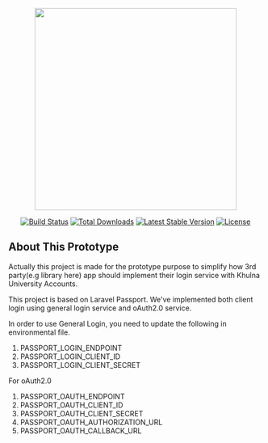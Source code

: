 <p align="center"><a href="https://laravel.com" target="_blank"><img src="https://raw.githubusercontent.com/laravel/art/master/logo-lockup/5%20SVG/2%20CMYK/1%20Full%20Color/laravel-logolockup-cmyk-red.svg" width="400"></a></p>

<p align="center">
<a href="https://travis-ci.org/laravel/framework"><img src="https://travis-ci.org/laravel/framework.svg" alt="Build Status"></a>
<a href="https://packagist.org/packages/laravel/framework"><img src="https://img.shields.io/packagist/dt/laravel/framework" alt="Total Downloads"></a>
<a href="https://packagist.org/packages/laravel/framework"><img src="https://img.shields.io/packagist/v/laravel/framework" alt="Latest Stable Version"></a>
<a href="https://packagist.org/packages/laravel/framework"><img src="https://img.shields.io/packagist/l/laravel/framework" alt="License"></a>
</p>

## About This Prototype
Actually this project is made for the prototype purpose to simplify how 3rd party(e.g library here) app should implement their login service with Khulna University Accounts. 

This project is based on Laravel Passport. We've implemented both client login using general login service and oAuth2.0 service. 

In order to use General Login, you need to update the following in environmental file.
 
1. PASSPORT_LOGIN_ENDPOINT
2. PASSPORT_LOGIN_CLIENT_ID
3. PASSPORT_LOGIN_CLIENT_SECRET

For oAuth2.0 

1. PASSPORT_OAUTH_ENDPOINT
2. PASSPORT_OAUTH_CLIENT_ID
3. PASSPORT_OAUTH_CLIENT_SECRET
4. PASSPORT_OAUTH_AUTHORIZATION_URL
5. PASSPORT_OAUTH_CALLBACK_URL

